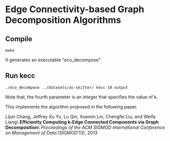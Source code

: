 # Edge Connectivity-based Graph Decomposition Algorithms

## Compile

```
make
```
It generates an executable "eco_decompose"

## Run kecc

```
./eco_decompose ../datasets/as-skitter/ kecc 10 output
```
Note that, the fourth parameter is an integer that specifies the value of k.

This implements the algorithm proposed in the following paper.

Lijun Chang, Jeffrey Xu Yu, Lu Qin, Xuemin Lin, Chengfei Liu, and Weifa Liang\\
**Efficiently Computing k-Edge Connected Components via Graph Decomposition**\\
*Proceedings of the ACM SIGMOD International Conference on Management of Data* (SIGMOD’13), 2013
